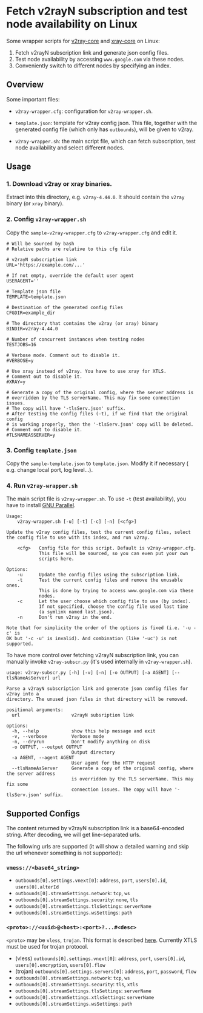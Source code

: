 # Fetch v2rayN subscription and test node availability on Linux

Some wrapper scripts for [v2ray-core](https://github.com/v2ray/v2ray-core/releases)
and [xray-core](https://github.com/XTLS/Xray-core)
on Linux:

1. Fetch v2rayN subscription link and generate json config files.
2. Test node availability by accessing `www.google.com` via these nodes.
3. Conveniently switch to different nodes by specifying an index.

## Overview

Some important files:

- `v2ray-wrapper.cfg`: configuration for `v2ray-wrapper.sh`.

- `template.json`: template for v2ray config json. This file, together with
  the generated config file (which only has `outbounds`), will be given to
  v2ray.

- `v2ray-wrapper.sh`: the main script file, which can fetch subscription,
  test node availability and select different nodes.

## Usage

### 1. Download v2ray or xray binaries.
Extract into this directory, e.g. `v2ray-4.44.0`. It should contain the
`v2ray` binary (or `xray` binary).

### 2. Config `v2ray-wrapper.sh`
Copy the `sample-v2ray-wrapper.cfg` to `v2ray-wrapper.cfg` and edit it.

```
# Will be sourced by bash
# Relative paths are relative to this cfg file

# v2rayN subscription link
URL='https://example.com/...'

# If not empty, override the default user agent
USERAGENT=''

# Template json file
TEMPLATE=template.json

# Destination of the generated config files
CFGDIR=example_dir

# The directory that contains the v2ray (or xray) binary
BINDIR=v2ray-4.44.0

# Number of concurrent instances when testing nodes
TESTJOBS=16

# Verbose mode. Comment out to disable it.
#VERBOSE=y

# Use xray instead of v2ray. You have to use xray for XTLS.
# Comment out to disable it.
#XRAY=y

# Generate a copy of the original config, where the server address is
# overridden by the TLS serverName. This may fix some connection issues.
# The copy will have '-tlsServ.json' suffix.
# After testing the config files (-t), if we find that the original config
# is working properly, then the '-tlsServ.json' copy will be deleted.
# Comment out to disable it.
#TLSNAMEASSERVER=y
```

### 3. Config `template.json`
Copy the `sample-template.json` to `template.json`. Modify it if necessary (
e.g. change local port, log level...).

### 4. Run `v2ray-wrapper.sh`
The main script file is `v2ray-wrapper.sh`. To use `-t` (test availability),
you have to install [GNU Parallel](https://www.gnu.org/software/parallel/).

```
Usage:
    v2ray-wrapper.sh [-u] [-t] [-c] [-n] [<cfg>]

Update the v2ray config files, test the current config files, select
the config file to use with its index, and run v2ray.

    <cfg>   Config file for this script. Default is v2ray-wrapper.cfg.
            This file will be sourced, so you can even put your own
            scripts here.

Options:
    -u      Update the config files using the subscription link.
    -t      Test the current config files and remove the unusable ones.
            This is done by trying to access www.google.com via these
            nodes.
    -c      Let the user choose which config file to use (by index).
            If not specified, choose the config file used last time
            (a symlink named last.json).
    -n      Don't run v2ray in the end.

Note that for simplicity the order of the options is fixed (i.e. '-u -c' is
OK but '-c -u' is invalid). And combination (like '-uc') is not supported.
```

To have more control over fetching v2rayN subscription link, you can manually
invoke `v2ray-subscr.py` (it's used internally in `v2ray-wrapper.sh`).

```
usage: v2ray-subscr.py [-h] [-v] [-n] [-o OUTPUT] [-a AGENT] [--tlsNameAsServer] url

Parse a v2rayN subscription link and generate json config files for v2ray into a
directory. The unused json files in that directory will be removed.

positional arguments:
  url                   v2rayN subsription link

options:
  -h, --help            show this help message and exit
  -v, --verbose         Verbose mode
  -n, --dryrun          Don't modify anything on disk
  -o OUTPUT, --output OUTPUT
                        Output directory
  -a AGENT, --agent AGENT
                        User agent for the HTTP request
  --tlsNameAsServer     Generate a copy of the original config, where the server address
                        is overridden by the TLS serverName. This may fix some
                        connection issues. The copy will have '-tlsServ.json' suffix.
```


## Supported Configs

The content returned by v2rayN subscription link is a base64-encoded string.
After decoding, we will get line-separated urls.

The following urls are supported (it will show a detailed warning and skip
the url whenever something is not supported):

### `vmess://<base64_string>`

- `outbounds[0].settings.vnext[0]`:
  `address`, `port`, `users[0].id`, `users[0].alterId`
- `outbounds[0].streamSettings.network`:
  `tcp`, `ws`
- `outbounds[0].streamSettings.security`:
  `none`, `tls`
- `outbounds[0].streamSettings.tlsSettings`:
  `serverName`
- `outbounds[0].streamSettings.wsSettings`:
  `path`

### `<proto>://<uuid>@<host>:<port>?...#<desc>`

`<proto>` may be `vless`, `trojan`. This format is described [here](https://github.com/XTLS/Xray-core/issues/91). Currently XTLS must be used for trojan protocol.

- (vless) `outbounds[0].settings.vnext[0]`:
  `address`, `port`, `users[0].id`, `users[0].encryption`, `users[0].flow`
- (trojan) `outbounds[0].settings.servers[0]`:
  `address`, `port`, `password`, `flow`
- `outbounds[0].streamSettings.network`:
  `tcp`, `ws`
- `outbounds[0].streamSettings.security`:
  `tls`, `xtls`
- `outbounds[0].streamSettings.tlsSettings`:
  `serverName`
- `outbounds[0].streamSettings.xtlsSettings`:
  `serverName`
- `outbounds[0].streamSettings.wsSettings`:
  `path`

